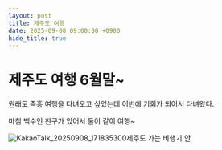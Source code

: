```yaml
---
layout: post
title: 제주도 여행
date: 2025-09-08 09:00:00 +0900
hide_title: true
---
```


# 제주도 여행 6월말~

원래도 즉흥 여행을 다녀오고 싶었는데 이번에 기회가 되어서 다녀왔다.

마침 백수인 친구가 있어서 둘이 같이 여행~

![KakaoTalk_20250908_171835300](C:\Users\85744\Documents\GitHub\gegurockG\assets\images\KakaoTalk_20250908_171835300.jpg)제주도 가는 비행기 안

